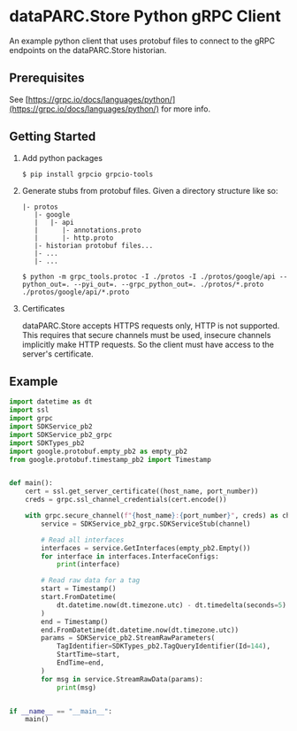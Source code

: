 # dataPARC.Store Python gRPC Client

An example python client that uses protobuf files to connect to the gRPC endpoints on the dataPARC.Store historian.

## Prerequisites

See [https://grpc.io/docs/languages/python/](https://grpc.io/docs/languages/python/) for more info.

## Getting Started

1. Add python packages

   `$ pip install grpcio grpcio-tools`

2. Generate stubs from protobuf files. Given a directory structure like so:

   ```
   |- protos
      |- google
      |   |- api
      |      |- annotations.proto
      |      |- http.proto
      |- historian protobuf files...
      |- ...
      |- ...
   ```

   `$ python -m grpc_tools.protoc -I ./protos -I ./protos/google/api --python_out=. --pyi_out=. --grpc_python_out=. ./protos/*.proto ./protos/google/api/*.proto`

3. Certificates

   dataPARC.Store accepts HTTPS requests only, HTTP is not supported. This requires that secure channels must be used, insecure channels implicitly make HTTP requests. So the client must have access to the server's certificate.

## Example

```python
import datetime as dt
import ssl
import grpc
import SDKService_pb2
import SDKService_pb2_grpc
import SDKTypes_pb2
import google.protobuf.empty_pb2 as empty_pb2
from google.protobuf.timestamp_pb2 import Timestamp


def main():
    cert = ssl.get_server_certificate((host_name, port_number))
    creds = grpc.ssl_channel_credentials(cert.encode())

    with grpc.secure_channel(f"{host_name}:{port_number}", creds) as channel:
        service = SDKService_pb2_grpc.SDKServiceStub(channel)

        # Read all interfaces
        interfaces = service.GetInterfaces(empty_pb2.Empty())
        for interface in interfaces.InterfaceConfigs:
            print(interface)

        # Read raw data for a tag
        start = Timestamp()
        start.FromDatetime(
            dt.datetime.now(dt.timezone.utc) - dt.timedelta(seconds=5)
        )
        end = Timestamp()
        end.FromDatetime(dt.datetime.now(dt.timezone.utc))
        params = SDKService_pb2.StreamRawParameters(
            TagIdentifier=SDKTypes_pb2.TagQueryIdentifier(Id=144),
            StartTime=start,
            EndTime=end,
        )
        for msg in service.StreamRawData(params):
            print(msg)


if __name__ == "__main__":
    main()
```
